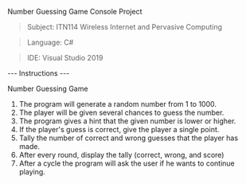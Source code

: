  Number Guessing Game Console Project
 
> Subject: ITN114 Wireless Internet and Pervasive Computing

> Language: C#

> IDE: Visual Studio 2019 

--- Instructions ---

Number Guessing Game
1. The program will generate a random number from 1 to 1000.
2. The player will be given several chances to guess the number.
3. The program gives a hint that the given number is lower or higher.
4. If the player's guess is correct, give the player a single point.
5. Tally the number of correct and wrong guesses that the player has made.
6. After every round, display the tally (correct, wrong, and score)
7. After a cycle the program will ask the user if he wants to continue playing.
